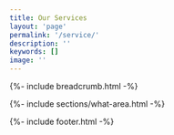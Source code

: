 ```yaml
---
title: Our Services
layout: 'page'
permalink: '/service/'
description: ''
keywords: []
image: ''
---
```



<!-- Start Breadcrumb
		============================================= -->
{%- include breadcrumb.html -%}
<!-- End  Breadcrumb -->

<!-- Start What We Do
		============================================= -->
{%- include sections/what-area.html -%}
<!-- End What We Do -->

<!-- Start Subscribe
		============================================= -->
<!-- {%- include sections/subscribe.html -%} -->
<!-- End Subscribe -->


<!-- Start Subscribe
		============================================= -->
{%- include footer.html -%}
<!-- End Subscribe -->
